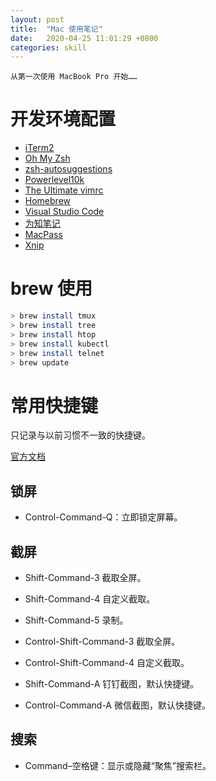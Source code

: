 ```yaml
---
layout: post
title:  "Mac 使用笔记"
date:   2020-04-25 11:01:29 +0800
categories: skill
---
```


    从第一次使用 MacBook Pro 开始……

# 开发环境配置

* [iTerm2](https://www.iterm2.com/)
* [Oh My Zsh](https://ohmyz.sh/)
* [zsh-autosuggestions](https://github.com/zsh-users/zsh-autosuggestions)
* [Powerlevel10k](https://github.com/romkatv/powerlevel10k)
* [The Ultimate vimrc](https://github.com/amix/vimrc)
* [Homebrew](https://ohmyz.sh/)
* [Visual Studio Code](https://code.visualstudio.com/)
* [为知笔记](https://www.wiz.cn/zh-cn/)
* [MacPass](https://macpassapp.org/)
* [Xnip](https://zh.xnipapp.com/)

# brew 使用

```bash
> brew install tmux
> brew install tree
> brew install htop
> brew install kubectl
> brew install telnet
> brew update
```

# 常用快捷键

只记录与以前习惯不一致的快捷键。

[官方文档](https://support.apple.com/zh-cn/HT201236)

## 锁屏

* Control-Command-Q：立即锁定屏幕。

##  截屏

* Shift-Command-3 截取全屏。
* Shift-Command-4 自定义截取。
* Shift-Command-5 录制。

* Control-Shift-Command-3 截取全屏。
* Control-Shift-Command-4 自定义截取。

* Shift-Command-A 钉钉截图，默认快捷键。
* Control-Command-A 微信截图，默认快捷键。

## 搜索

* Command–空格键：显示或隐藏“聚焦”搜索栏。